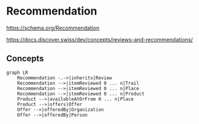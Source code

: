 # Recommendation

https://schema.org/Recommendation

https://docs.discover.swiss/dev/concepts/reviews-and-recommendations/


## Concepts

``` mermaid
graph LR
    Recommendation -.->|inherits|Review
    Recommendation -->|itemReviewed 0 ... n|Trail
    Recommendation -->|itemReviewed 0 ... n|Place
    Recommendation -->|itemReviewed 0 ... n|Product
    Product -->|availableAtOrFrom 0 ... n|Place
    Product -->|offers|Offer
    Offer -->|offeredBy|Organization
    Offer -->|offeredBy|Person
```